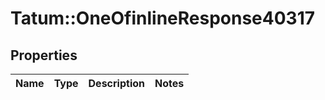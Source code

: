 # Tatum::OneOfinlineResponse40317

## Properties
Name | Type | Description | Notes
------------ | ------------- | ------------- | -------------

